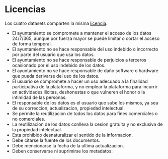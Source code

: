 # Licencias

Los cuatro datasets comparten la misma [licencia](http://www.zaragoza.es/ciudad/servicios/avisolegal.htm#condiciones).

- El ayuntamiento se compromete a mantener el acceso de los datos 24/7/365, aunque por fuerza mayor se puede limitar o cortar el acceso de forma temporal.
- El ayuntamiento no se hace responsable del uso indebido o incorrecto por parte del usuario que usa los datos.
- El ayuntamiento no se hace responsable de perjuicios a terceros ocasionado por el uso indebido de los datos.
- El ayuntamiento no se hace responsable de daño software o hardware que pueda derivarse del uso de los datos.
- El usuario se compromete a hacer un uso adecuado a la finalidad participativa de la plataforma, y no emplear la plataforma para incurrir en actividades ilicitas, deshonestas o que vulneren el honor o la intimidad de las personas.
- El responsable de los datos es el usuario que sube los mismos, ya sea de su correccion, actualizacion, propiedad intelectual.
- Se permite la reutilizacion de todos los datos para fines comerciales o no comerciales.
- La reutilizacion de los datos conlleva la cesion gratuita y no exclusiva de la propiedad intelectual.
- Esta prohibido desnaturalizar el sentido de la informacion.
- Debe citarse la fuente de los documentos.
- Debe mencionarse la fecha de la ultima actualizacion.
- Deben conservarse ni suprimirse los metadatos.
